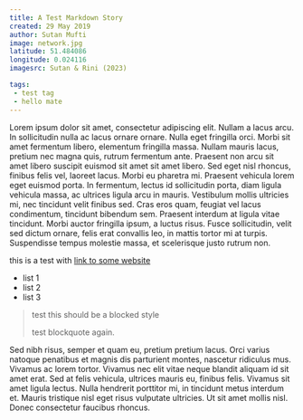 ```yaml
---
title: A Test Markdown Story
created: 29 May 2019
author: Sutan Mufti
image: network.jpg
latitude: 51.484086 
longitude: 0.024116
imagesrc: Sutan & Rini (2023)

tags:
 - test tag
 - hello mate
---
```



Lorem ipsum dolor sit amet, consectetur adipiscing elit. Nullam a lacus arcu. In sollicitudin nulla ac lacus ornare ornare. Nulla eget fringilla orci. Morbi sit amet fermentum libero, elementum fringilla massa. Nullam mauris lacus, pretium nec magna quis, rutrum fermentum ante. Praesent non arcu sit amet libero suscipit euismod sit amet sit amet libero. Sed eget nisl rhoncus, finibus felis vel, laoreet lacus. Morbi eu pharetra mi. Praesent vehicula lorem eget euismod porta. In fermentum, lectus id sollicitudin porta, diam ligula vehicula massa, ac ultrices ligula arcu in mauris. Vestibulum mollis ultricies mi, nec tincidunt velit finibus sed. Cras eros quam, feugiat vel lacus condimentum, tincidunt bibendum sem. Praesent interdum at ligula vitae tincidunt. Morbi auctor fringilla ipsum, a luctus risus. Fusce sollicitudin, velit sed dictum ornare, felis erat convallis leo, in mattis tortor mi at turpis. Suspendisse tempus molestie massa, et scelerisque justo rutrum non.

this is a test with [link to some website](https://rekayasadata.co.uk)

- list 1
- list 2
- list 3

> test this should be a blocked style
>
> test blockquote again.

Sed nibh risus, semper et quam eu, pretium pretium lacus. Orci varius natoque penatibus et magnis dis parturient montes, nascetur ridiculus mus. Vivamus ac lorem tortor. Vivamus nec elit vitae neque blandit aliquam id sit amet erat. Sed at felis vehicula, ultrices mauris eu, finibus felis. Vivamus sit amet ligula lectus. Nulla hendrerit porttitor mi, in tincidunt metus interdum et. Mauris tristique nisl eget risus vulputate ultricies. Ut sit amet mollis nisl. Donec consectetur faucibus rhoncus.
